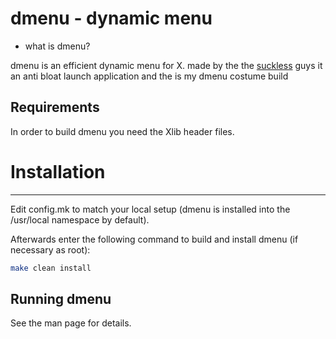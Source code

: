 # dmenu - dynamic menu

*  what is  dmenu? 

dmenu is an efficient dynamic menu for X. made by the the [suckless](suckless.org) guys
it an anti bloat launch application and the is my dmenu costume build


## Requirements
In order to build dmenu you need the Xlib header files.

# Installation
------------
Edit config.mk to match your local setup (dmenu is installed into
the /usr/local namespace by default).

Afterwards enter the following command to build and install dmenu
(if necessary as root):

```bash
make clean install
```

## Running dmenu
See the man page for details.
